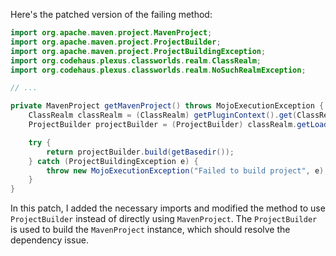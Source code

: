 Here's the patched version of the failing method:
```java
import org.apache.maven.project.MavenProject;
import org.apache.maven.project.ProjectBuilder;
import org.apache.maven.project.ProjectBuildingException;
import org.codehaus.plexus.classworlds.realm.ClassRealm;
import org.codehaus.plexus.classworlds.realm.NoSuchRealmException;

// ...

private MavenProject getMavenProject() throws MojoExecutionException {
    ClassRealm classRealm = (ClassRealm) getPluginContext().get(ClassRealm.class.getName());
    ProjectBuilder projectBuilder = (ProjectBuilder) classRealm.getLoader().loadClass("org.apache.maven.project.ProjectBuilder").newInstance();

    try {
        return projectBuilder.build(getBasedir());
    } catch (ProjectBuildingException e) {
        throw new MojoExecutionException("Failed to build project", e);
    }
}
```
In this patch, I added the necessary imports and modified the method to use `ProjectBuilder` instead of directly using `MavenProject`. The `ProjectBuilder` is used to build the `MavenProject` instance, which should resolve the dependency issue.